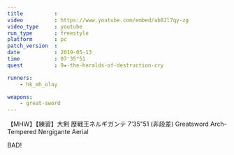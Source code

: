 ```yaml
---
title          :
video          : https://www.youtube.com/embed/ab8Jl7qy-zg
video_type     : youtube
run_type       : freestyle
platform       : pc
patch_version  :
date           : 2019-05-13
time           : 07'35"51
quest          : 9★-the-heralds-of-destruction-cry

runners:
    - hk_mh_olay

weapons:
    - great-sword
---
```

【MHW】【練習】大剣 歴戦王ネルギガンテ 7‘35“51 (非段差) Greatsword Arch-Tempered Nergigante Aerial

BAD!
